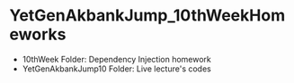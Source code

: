 # YetGenAkbankJump_10thWeekHomeworks
- 10thWeek Folder: Dependency Injection homework
- YetGenAkbankJump10 Folder: Live lecture's codes
   
 

